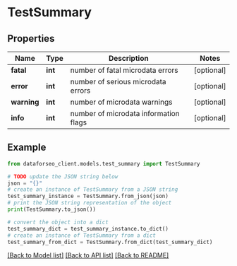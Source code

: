 # TestSummary


## Properties

Name | Type | Description | Notes
------------ | ------------- | ------------- | -------------
**fatal** | **int** | number of fatal microdata errors | [optional] 
**error** | **int** | number of serious microdata errors | [optional] 
**warning** | **int** | number of microdata warnings | [optional] 
**info** | **int** | number of microdata information flags | [optional] 

## Example

```python
from dataforseo_client.models.test_summary import TestSummary

# TODO update the JSON string below
json = "{}"
# create an instance of TestSummary from a JSON string
test_summary_instance = TestSummary.from_json(json)
# print the JSON string representation of the object
print(TestSummary.to_json())

# convert the object into a dict
test_summary_dict = test_summary_instance.to_dict()
# create an instance of TestSummary from a dict
test_summary_from_dict = TestSummary.from_dict(test_summary_dict)
```
[[Back to Model list]](../README.md#documentation-for-models) [[Back to API list]](../README.md#documentation-for-api-endpoints) [[Back to README]](../README.md)


